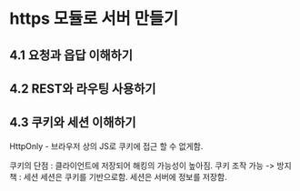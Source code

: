 # https 모듈로 서버 만들기

## 4.1 요청과 읍답 이해하기

## 4.2 REST와 라우팅 사용하기

## 4.3 쿠키와 세션 이해하기

HttpOnly - 브라우저 상의 JS로 쿠키에 접근 할 수 없게함.

쿠키의 단점 : 클라이언트에 저장되어 해킹의 가능성이 높아짐.
쿠키 조작 가능 -> 방지책 : 세션
세션은 쿠키를 기반으로함. 세션은 서버에 정보를 저장함.
